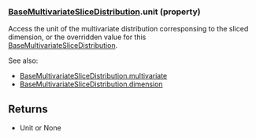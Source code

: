 ### [BaseMultivariateSliceDistribution](BaseMultivariateSliceDistribution.md).unit (property)




Access the unit of the multivariate distribution corresponsing to the
sliced dimension, or the overridden value for this [BaseMultivariateSliceDistribution](BaseMultivariateSliceDistribution.md).

See also:

* [BaseMultivariateSliceDistribution.multivariate](BaseMultivariateSliceDistribution.multivariate.md)
* [BaseMultivariateSliceDistribution.dimension](BaseMultivariateSliceDistribution.dimension.md)

Returns
---------
* Unit or None

